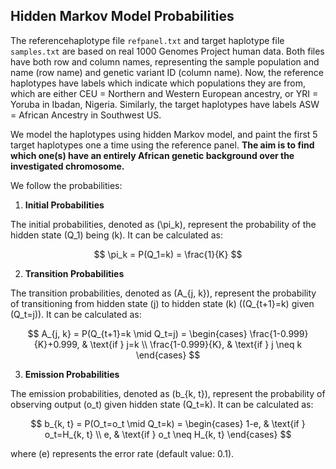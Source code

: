 ## Hidden Markov Model Probabilities


The referencehaplotype file `refpanel.txt` and target haplotype file `samples.txt` are based on real 1000 Genomes Project human data. 
Both files have both row and column names, representing the sample population and name (row name) and genetic variant ID (column name). 
Now, the reference haplotypes have labels which indicate which populations they are from, which are either CEU = Northern and Western European ancestry, 
or YRI = Yoruba in Ibadan, Nigeria. Similarly, the target haplotypes have labels ASW = African Ancestry in Southwest US. 

We model the haplotypes using hidden Markov model, and paint the first 5 target haplotypes one a time using the reference panel. **The aim is to find which one(s)
have an entirely African genetic background over the investigated chromosome.**


We follow the probabilities: 

1. **Initial Probabilities**

The initial probabilities, denoted as \(\pi_k\), represent the probability of the hidden state \(Q_1\) being \(k\). It can be calculated as:

$$
\pi_k = P(Q_1=k) = \frac{1}{K}
$$

2. **Transition Probabilities**

The transition probabilities, denoted as \(A_{j, k}\), represent the probability of transitioning from hidden state \(j\) to hidden state \(k\) (\(Q_{t+1}=k\) given \(Q_t=j\)). It can be calculated as:

$$
A_{j, k} = P(Q_{t+1}=k \mid Q_t=j) = \begin{cases}
\frac{1-0.999}{K}+0.999, & \text{if } j=k \\
\frac{1-0.999}{K}, & \text{if } j \neq k
\end{cases}
$$

3. **Emission Probabilities**

The emission probabilities, denoted as \(b_{k, t}\), represent the probability of observing output \(o_t\) given hidden state \(Q_t=k\). It can be calculated as:

$$
b_{k, t} = P(O_t=o_t \mid Q_t=k) = \begin{cases}
1-e, & \text{if } o_t=H_{k, t} \\
e, & \text{if } o_t \neq H_{k, t}
\end{cases}
$$

where \(e\) represents the error rate (default value: 0.1).
